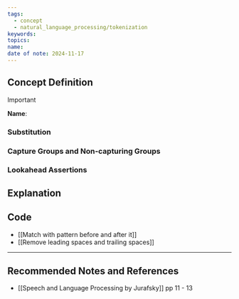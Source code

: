```yaml
---
tags:
  - concept
  - natural_language_processing/tokenization
keywords: 
topics: 
name: 
date of note: 2024-11-17
---
```


## Concept Definition

>[!important]
>**Name**: 


### Substitution



### Capture Groups and Non-capturing Groups



### Lookahead Assertions




## Explanation



## Code 

- [[Match with pattern before and after it]]
- [[Remove leading spaces and trailing spaces]]


-----------
##  Recommended Notes and References



- [[Speech and Language Processing by Jurafsky]] pp 11 - 13